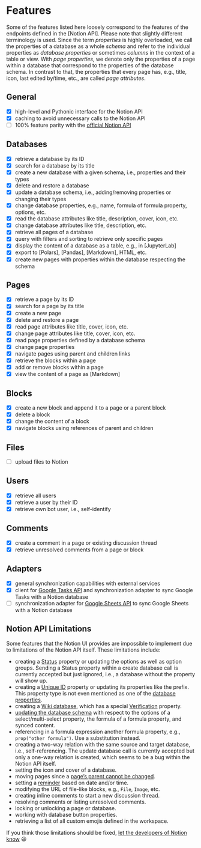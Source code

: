 # Features

Some of the features listed here loosely correspond to the features of the endpoints defined in the [Notion API].
Please note that slightly different terminology is used. Since the term *properties* is highly
overloaded, we call the properties of a database as a whole *schema* and refer to the individual
properties as *database properties* or sometimes *columns* in the context of a table or view.
With *page properties*, we denote only the properties of a page within a database that correspond
to the properties of the database schema. In contrast to that, the properties that every page has, e.g., title,
icon, last edited by/time, etc., are called *page attributes*.

## General

- [x] high-level and Pythonic interface for the Notion API
- [x] caching to avoid unnecessary calls to the Notion API
- [ ] 100% feature parity with the [official Notion API]

## Databases

- [x] retrieve a database by its ID
- [x] search for a database by its title
- [x] create a new database with a given schema, i.e., properties and their types
- [x] delete and restore a database
- [x] update a database schema, i.e., adding/removing properties or changing their types
- [x] change database properties, e.g., name, formula of formula property, options, etc.
- [x] read the database attributes like title, description, cover, icon, etc.
- [x] change database attributes like title, description, etc.
- [x] retrieve all pages of a database
- [x] query with filters and sorting to retrieve only specific pages
- [x] display the content of a database as a table, e.g., in [JupyterLab]
- [x] export to [Polars], [Pandas], [Markdown], HTML, etc.
- [x] create new pages with properties within the database respecting the schema

## Pages

- [x] retrieve a page by its ID
- [x] search for a page by its title
- [x] create a new page
- [x] delete and restore a page
- [x] read page attributes like title, cover, icon, etc.
- [x] change page attributes like title, cover, icon, etc.
- [x] read page properties defined by a database schema
- [x] change page properties
- [x] navigate pages using parent and children links
- [x] retrieve the blocks within a page
- [x] add or remove blocks within a page
- [x] view the content of a page as [Markdown]

## Blocks

- [x] create a new block and append it to a page or a parent block
- [x] delete a block
- [x] change the content of a block
- [x] navigate blocks using references of parent and children

## Files

- [ ] upload files to Notion

## Users

- [x] retrieve all users
- [x] retrieve a user by their ID
- [x] retrieve own bot user, i.e., self-identify

## Comments

- [x] create a comment in a page or existing discussion thread
- [x] retrieve unresolved comments from a page or block

## Adapters

- [x] general synchronization capabilities with external services
- [x] client for [Google Tasks API] and synchronization adapter to sync Google Tasks with a Notion database
- [ ] synchronization adapter for [Google Sheets API] to sync Google Sheets with a Notion database

## Notion API Limitations

Some features that the Notion UI provides are impossible to implement due to limitations of the Notion API itself.
These limitations include:

- creating a [Status] property or updating the options as well as option groups. Sending a Status property within a
  create database call is currently accepted but just ignored, i.e., a database without the property will show up.
- creating a [Unique ID] property or updating its properties like the prefix. This property type is not even mentioned
  as one of the [database properties].
- creating a [Wiki database], which has a special [Verification] property.
- [updating the database schema] with respect to the options of a select/multi-select property, the formula of a
  formula property, and synced content.
- referencing in a formula expression another formula property, e.g., `prop("other formula")`. Use a substitution instead.
- creating a two-way relation with the same source and target database, i.e., self-referencing. The update database call
  is currently accepted but only a one-way relation is created, which seems to be a bug within the Notion API itself.
- setting the icon and cover of a database.
- moving pages since a [page’s parent cannot be changed].
- setting a [reminder] based on date and/or time.
- modifying the URL of file-like blocks, e.g., `File`, `Image`, etc.
- creating inline comments to start a new discussion thread.
- resolving comments or listing unresolved comments.
- locking or unlocking a page or database.
- working with database button properties.
- retrieving a list of all custom emojis defined in the workspace.

If you think those limitations should be fixed, [let the developers of Notion know](mailto:developers@makenotion.com) 😆

[Status]: https://developers.notion.com/reference/property-object#status
[Unique ID]: https://developers.notion.com/reference/page-property-values#unique-id
[database properties]: https://developers.notion.com/reference/property-object
[Verification]: https://developers.notion.com/reference/page-property-values#verification
[Wiki database]: https://developers.notion.com/docs/working-with-databases#wiki-databases
[updating the database schema]: https://developers.notion.com/reference/update-a-database#errors
[Google Tasks API]: https://developers.google.com/tasks/overview
[Google Sheets API]: https://developers.google.com/sheets
[page’s parent cannot be changed]: https://developers.notion.com/reference/patch-page
[reminder]: https://www.notion.com/help/reminders
[official Notion API]: https://developers.notion.com/reference/
